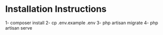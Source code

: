 # Installation Instructions

1- composer install 
2- cp .env.example .env 
3- php artisan migrate
4- php artisan serve
